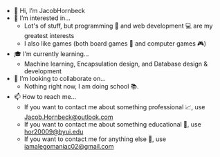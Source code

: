 - 👋 Hi, I’m JacobHornbeck
- 👀 I’m interested in...
    - Lot's of stuff, but programming 💾 and web development 💻 are my greatest interests
    - I also like games (both board games 🎲 and computer games 🎮)
- 🎓 I’m currently learning...
    - Machine learning, Encapsulation design, and Database design & development
- 🎯 I’m looking to collaborate on...
    - Nothing right now, I am doing school 📚.
- 📫 How to reach me...
    - If you want to contact me about something professional 📈, use Jacob.Hornbeck@outlook.com  
    - If you want to contact me about something educational 📓, use hor20009@byui.edu  
    - If you want to contact me for anything else 🎉, use iamalegomaniac02@gmail.com

<!---
JacobHornbeck/JacobHornbeck is a ✨ special ✨ repository because its `README.md` (this file) appears on your GitHub profile.
You can click the Preview link to take a look at your changes.
--->
